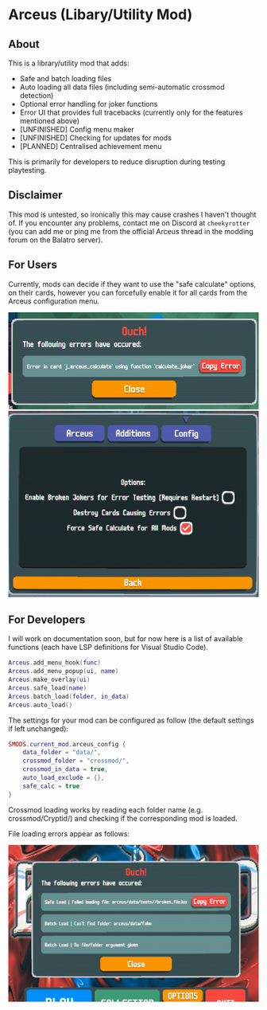 # Arceus (Libary/Utility Mod)

## About 
This is a library/utility mod that adds:
- Safe and batch loading files
- Auto loading all data files (including semi-automatic crossmod detection)
- Optional error handling for joker functions
- Error UI that provides full tracebacks (currently only for the features mentioned above)
- [UNFINISHED] Config menu maker
- [UNFINISHED] Checking for updates for mods
- [PLANNED] Centralised achievement menu

This is primarily for developers to reduce disruption during testing playtesting.

## Disclaimer

This mod is untested, so ironically this may cause crashes I haven't thought of.
If you encounter any problems, contact me on Discord at `cheekyrotter` (you can add me or ping me from the official Arceus thread in the modding forum on the Balatro server).

## For Users

Currently, mods can decide if they want to use the "safe calculate" options, on their cards, however you can forcefully enable it for all cards from the Arceus configuration menu.

![joker error](assets/demos/joker_error.png)
![config menu](assets/demos/config.png)


## For Developers

I will work on documentation soon, but for now here is a list of available functions (each have LSP definitions for Visual Studio Code).

```lua
Arceus.add_menu_hook(func)
Arceus.add_menu_popup(ui, name)
Arceus.make_overlay(ui)
Arceus.safe_load(name)
Arceus.batch_load(folder, in_data)
Arceus.auto_load()
```

The settings for your mod can be configured as follow (the default settings if left unchanged):

```lua
SMODS.current_mod.arceus_config {
    data_folder = "data/",
    crossmod_folder = "crossmod/",
    crossmod_in_data = true,
    auto_load_exclude = {},
    safe_calc = true
}
```

Crossmod loading works by reading each folder name (e.g. crossmod/Cryptid/) and checking if the corresponding mod is loaded.

File loading errors appear as follows:

![file loading error](assets/demos/file_errors.png)
